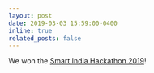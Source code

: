 ```yaml
---
layout: post
date: 2019-03-03 15:59:00-0400
inline: true
related_posts: false
---
```


We won the <a href='https://orionstar25.github.io/blog/2019/smart-india-hackathon/'>Smart India Hackathon 2019</a>!
